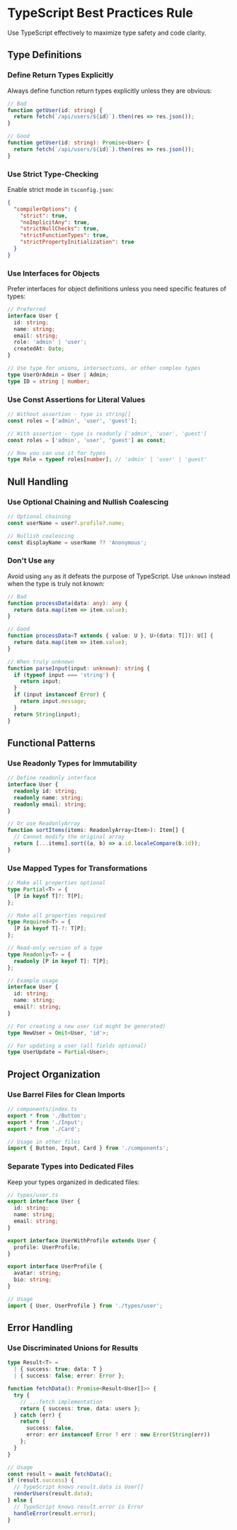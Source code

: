 # TypeScript Best Practices Rule

Use TypeScript effectively to maximize type safety and code clarity.

## Type Definitions

### Define Return Types Explicitly

Always define function return types explicitly unless they are obvious:

```typescript
// Bad
function getUser(id: string) {
  return fetch(`/api/users/${id}`).then(res => res.json());
}

// Good
function getUser(id: string): Promise<User> {
  return fetch(`/api/users/${id}`).then(res => res.json());
}
```

### Use Strict Type-Checking

Enable strict mode in `tsconfig.json`:

```json
{
  "compilerOptions": {
    "strict": true,
    "noImplicitAny": true,
    "strictNullChecks": true,
    "strictFunctionTypes": true,
    "strictPropertyInitialization": true
  }
}
```

### Use Interfaces for Objects

Prefer interfaces for object definitions unless you need specific features of types:

```typescript
// Preferred
interface User {
  id: string;
  name: string;
  email: string;
  role: 'admin' | 'user';
  createdAt: Date;
}

// Use type for unions, intersections, or other complex types
type UserOrAdmin = User | Admin;
type ID = string | number;
```

### Use Const Assertions for Literal Values

```typescript
// Without assertion - type is string[]
const roles = ['admin', 'user', 'guest'];

// With assertion - type is readonly ['admin', 'user', 'guest']
const roles = ['admin', 'user', 'guest'] as const;

// Now you can use it for types
type Role = typeof roles[number]; // 'admin' | 'user' | 'guest'
```

## Null Handling

### Use Optional Chaining and Nullish Coalescing

```typescript
// Optional chaining
const userName = user?.profile?.name;

// Nullish coalescing
const displayName = userName ?? 'Anonymous';
```

### Don't Use `any`

Avoid using `any` as it defeats the purpose of TypeScript. Use `unknown` instead when the type is truly not known:

```typescript
// Bad
function processData(data: any): any {
  return data.map(item => item.value);
}

// Good
function processData<T extends { value: U }, U>(data: T[]): U[] {
  return data.map(item => item.value);
}

// When truly unknown
function parseInput(input: unknown): string {
  if (typeof input === 'string') {
    return input;
  }
  if (input instanceof Error) {
    return input.message;
  }
  return String(input);
}
```

## Functional Patterns

### Use Readonly Types for Immutability

```typescript
// Define readonly interface
interface User {
  readonly id: string;
  readonly name: string;
  readonly email: string;
}

// Or use ReadonlyArray
function sortItems(items: ReadonlyArray<Item>): Item[] {
  // Cannot modify the original array
  return [...items].sort((a, b) => a.id.localeCompare(b.id));
}
```

### Use Mapped Types for Transformations

```typescript
// Make all properties optional
type Partial<T> = {
  [P in keyof T]?: T[P];
};

// Make all properties required
type Required<T> = {
  [P in keyof T]-?: T[P];
};

// Read-only version of a type
type Readonly<T> = {
  readonly [P in keyof T]: T[P];
};

// Example usage
interface User {
  id: string;
  name: string;
  email?: string;
}

// For creating a new user (id might be generated)
type NewUser = Omit<User, 'id'>;

// For updating a user (all fields optional)
type UserUpdate = Partial<User>;
```

## Project Organization

### Use Barrel Files for Clean Imports

```typescript
// components/index.ts
export * from './Button';
export * from './Input';
export * from './Card';

// Usage in other files
import { Button, Input, Card } from './components';
```

### Separate Types into Dedicated Files

Keep your types organized in dedicated files:

```typescript
// types/user.ts
export interface User {
  id: string;
  name: string;
  email: string;
}

export interface UserWithProfile extends User {
  profile: UserProfile;
}

export interface UserProfile {
  avatar: string;
  bio: string;
}

// Usage
import { User, UserProfile } from './types/user';
```

## Error Handling

### Use Discriminated Unions for Results

```typescript
type Result<T> = 
  | { success: true; data: T } 
  | { success: false; error: Error };

function fetchData(): Promise<Result<User[]>> {
  try {
    // ...fetch implementation
    return { success: true, data: users };
  } catch (err) {
    return { 
      success: false, 
      error: err instanceof Error ? err : new Error(String(err)) 
    };
  }
}

// Usage
const result = await fetchData();
if (result.success) {
  // TypeScript knows result.data is User[]
  renderUsers(result.data);
} else {
  // TypeScript knows result.error is Error
  handleError(result.error);
}
``` 